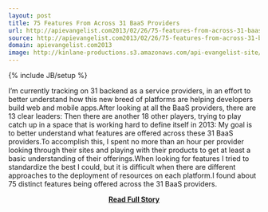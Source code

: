 ```yaml
---
layout: post
title: 75 Features From Across 31 BaaS Providers
url: http://apievangelist.com2013/02/26/75-features-from-across-31-baas-providers/
source: http://apievangelist.com2013/02/26/75-features-from-across-31-baas-providers/
domain: apievangelist.com2013
image: http://kinlane-productions.s3.amazonaws.com/api-evangelist-site/blog/baas-trends.png
---
```

{% include JB/setup %}<p>I’m currently tracking on 31 backend as a service providers, in an effort to better understand how this new breed of platforms are helping developers build web and mobile apps.After looking at all the BaaS providers, there are 13 clear leaders: Then there are another 18 other players, trying to play catch up in a space that is working hard to define itself in 2013: My goal is to better understand what features are offered across these 31 BaaS providers.To accomplish this, I spent no more than an hour per provider looking through their sites and playing with their products to get at least a basic understanding of their offerings.When looking for features I tried to standardize the best I could, but it is difficult when there are different approaches to the deployment of resources on each platform.I found about 75 distinct features being offered across the 31 BaaS providers.</p>
<center><p><a href="http://apievangelist.com2013/02/26/75-features-from-across-31-baas-providers/" style='padding:25px; font-sze:18px; font-weight: bold;'>Read Full Story</a></p></center>
